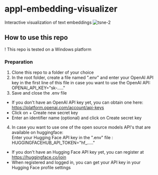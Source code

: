 # appl-embedding-visualizer
Interactive visualization of text embeddings
![tsne-2](https://github.com/pbl-nl/appl-embedding-visualizer/assets/7226328/bd0bef83-692c-43e1-a5a1-7117894b85ff)

## How to use this repo
! This repo is tested on a Windows platform

### Preparation
1. Clone this repo to a folder of your choice
2. In the root folder, create a file named ".env" and enter your OpenAI API key in the first line of this file in case you want to use the OpenAI API:<br>
OPENAI_API_KEY="sk-....."<br>
3. Save and close the .env file<br>
* If you don't have an OpenAI API key yet, you can obtain one here: https://platform.openai.com/account/api-keys
* Click on + Create new secret key
* Enter an identifier name (optional) and click on Create secret key
4. In case you want to use one of the open source models API's that are available on huggingface:<br>
Enter your Hugging Face API key in the ".env" file :<br>
HUGGINGFACEHUB_API_TOKEN="hf_....."<br>
* If you don't have an Hugging Face API key yet, you can register at https://huggingface.co/join
* When registered and logged in, you can get your API key in your Hugging Face profile settings
